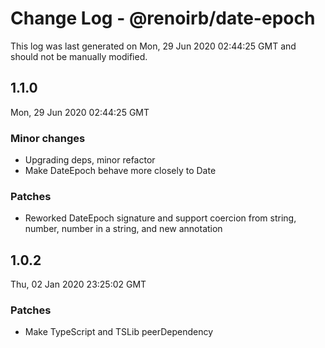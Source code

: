 # Change Log - @renoirb/date-epoch

This log was last generated on Mon, 29 Jun 2020 02:44:25 GMT and should not be manually modified.

## 1.1.0
Mon, 29 Jun 2020 02:44:25 GMT

### Minor changes

- Upgrading deps, minor refactor
- Make DateEpoch behave more closely to Date

### Patches

- Reworked DateEpoch signature and support coercion from string, number, number in a string, and new annotation

## 1.0.2
Thu, 02 Jan 2020 23:25:02 GMT

### Patches

- Make TypeScript and TSLib peerDependency

